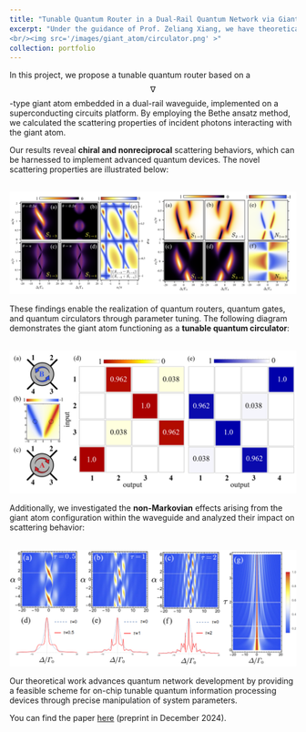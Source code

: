 ```yaml
---
title: "Tunable Quantum Router in a Dual-Rail Quantum Network via Giant Atom"
excerpt: "Under the guidance of Prof. Zeliang Xiang, we have theoretically designed a tunable quantum router using a three-level giant atom embedded in a dual-rail waveguide. By calculating the scattering properties for incident photons, we demonstrated that this configuration enables high-fidelity quantum routing, quantum gates, and quantum circulators—all achievable by tuning the coupling parameters. These advances contribute significantly to the development of quantum networks.
<br/><img src='/images/giant_atom/circulator.png' >"
collection: portfolio
---
```


In this project, we propose a tunable quantum router based on a $$\nabla$$-type giant atom embedded in a dual-rail waveguide, implemented on a superconducting circuits platform. By employing the Bethe ansatz method, we calculated the scattering properties of incident photons interacting with the giant atom.

Our results reveal **chiral and nonreciprocal** scattering behaviors, which can be harnessed to implement advanced quantum devices. The novel scattering properties are illustrated below:

<br/><img src='/images/giant_atom/scateringfig.png' > 

These findings enable the realization of quantum routers, quantum gates, and quantum circulators through parameter tuning. The following diagram demonstrates the giant atom functioning as a **tunable quantum circulator**:

<br/><img src='/images/giant_atom/circulator.png' > 

Additionally, we investigated the **non-Markovian** effects arising from the giant atom configuration within the waveguide and analyzed their impact on scattering behavior:

<br/><img src='/images/giant_atom/nonmarkovin.png' >

Our theoretical work advances quantum network development by providing a feasible scheme for on-chip tunable quantum information processing devices through precise manipulation of system parameters.

You can find the paper [here](https://ziyuhe404.github.io/files/Ziyu_He_CV.pdf) (preprint in December 2024).